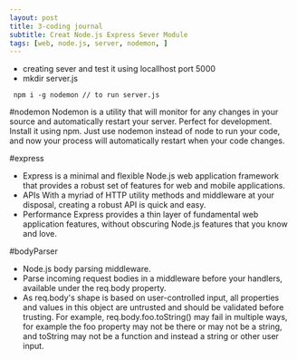 ```yaml
---
layout: post
title: 3-coding journal
subtitle: Creat Node.js Express Sever Module
tags: [web, node.js, server, nodemon, ]
---
```


- creating sever and test it using locallhost port 5000
- mkdir server.js
```
 npm i -g nodemon // to run server.js
```
#nodemon
Nodemon is a utility that will monitor for any changes in your source and automatically restart your server. Perfect for development. Install it using npm.
Just use nodemon instead of node to run your code, and now your process will automatically restart when your code changes. 

#express
- Express is a minimal and flexible Node.js web application framework that provides a robust set of features for web and mobile applications.
- APIs
With a myriad of HTTP utility methods and middleware at your disposal, creating a robust API is quick and easy.
- Performance
Express provides a thin layer of fundamental web application features, without obscuring Node.js features that you know and love.


#bodyParser
- Node.js body parsing middleware.
- Parse incoming request bodies in a middleware before your handlers, available under the req.body property.
- As req.body's shape is based on user-controlled input, all properties and values in this object are untrusted and should be validated before trusting. For example, req.body.foo.toString() may fail in multiple ways, for example the foo property may not be there or may not be a string, and toString may not be a function and instead a string or other user input.